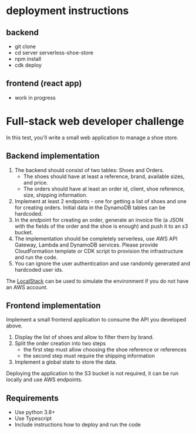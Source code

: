 # deployment instructions
## backend
- git clone
- cd server serverless-shoe-store
- npm install
- cdk deploy

## frontend (react app)
- work in progress



# Full-stack web developer challenge

In this test, you'll write a small web application to manage a shoe store.

## Backend implementation

1. The backend should consist of two tables: Shoes and Orders.
    - The shoes should have at least a reference, brand, available sizes, and price.
    - The orders should have at least an order id, client, shoe reference, size, shipping information.
2. Implement at least 2 endpoints - one for getting a list of shoes and one for creating orders. Initial data in the DynamoDB tables can be hardcoded.
3. In the endpoint for creating an order, generate an invoice file (a JSON with the fields of the order and the shoe is enough) and push it to an s3 bucket.
4. The implementation should be completely serverless, use AWS API Gateway, Lambda and DynamoDB services. Please provide CloudFormation template or CDK script to provision the  infrastructure and run the code.
5. You can ignore the user authentication and use randomly generated and hardcoded user ids.

The [LocalStack](https://github.com/localstack/localstack) can be used to simulate the environment if you do not have an AWS account.


## Frontend implementation

Implement a small frontend application to consume the API you developed above.
1. Display the list of shoes and allow to filter them by brand.
2. Split the order creation into two steps
    - the first step must allow choosing the shoe reference or references
    - the second step must require the shipping information
4. Implement a global state to store the data.

Deploying the application to the S3 bucket is not required, it can be run locally and use AWS endpoints.


## Requirements

* Use python 3.8+
* Use Typescript
* Include instructions how to deploy and run the code